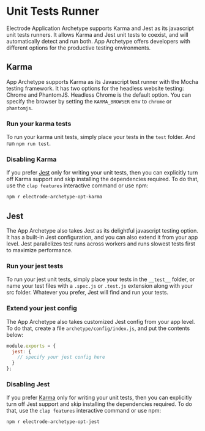 # Unit Tests Runner

Electrode Application Archetype supports Karma and Jest as its javascript unit tests runners. It allows Karma and Jest unit tests to coexist, and will automatically detect and run both. App Archetype offers developers with different options for the productive testing environments.

## Karma

App Archetype supports Karma as its Javascript test runner with the Mocha testing framework. It has two options for the headless website testing: Chrome and PhantomJS. Headless Chrome is the default option. You can specify the browser by setting the `KARMA_BROWSER` env to `chrome` or `phantomjs`.

### Run your karma tests

To run your karma unit tests, simply place your tests in the `test` folder. And run `npm run test`.

### Disabling Karma

If you prefer [Jest](#jest) only for writing your unit tests, then you can explicitly turn off Karma support and skip installing the dependencies required. To do that, use the `clap features` interactive command or use npm:
```sh
npm r electrode-archetype-opt-karma
```

## Jest

The App Archetype also takes Jest as its delightful javascript testing option. It has a built-in Jest configuration, and you can also extend it from your app level. Jest parallelizes test runs across workers and runs slowest tests first to maximize performance.

### Run your jest tests

To run your jest unit tests, simply place your tests in the `__test__` folder, or name your test files with a `.spec.js` or `.test.js` extension along with your src folder. Whatever you prefer, Jest will find and run your tests.

### Extend your jest config

The App Archetype also takes customized Jest config from your app level. To do that, create a file `archetype/config/index.js`, and put the contents below:

```js
module.exports = {
  jest: {
    // specify your jest config here
  }
};
```

### Disabling Jest

If you prefer [Karma](#Karma) only for writing your unit tests, then you can explicitly turn off Jest support and skip installing the dependencies required. To do that, use the `clap features` interactive command or use npm:
```sh
npm r electrode-archetype-opt-jest
```
